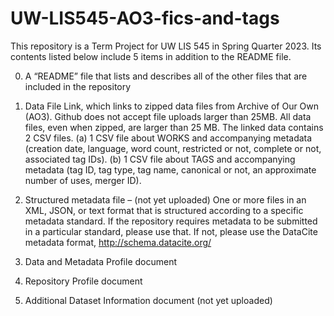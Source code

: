 # UW-LIS545-AO3-fics-and-tags
This repository is a Term Project for UW LIS 545 in Spring Quarter 2023. Its contents listed below include 5 items in addition to the README file.

0. A “README” file that lists and describes all of the other files that are included in the repository

1. Data File Link, which links to zipped data files from Archive of Our Own (AO3). Github does not accept file uploads larger than 25MB. All data files, even when zipped, are larger than 25 MB. The linked data contains 2 CSV files. (a) 1 CSV file about WORKS and accompanying metadata (creation date, language, word count, restricted or not, complete or not, associated tag IDs). (b) 1 CSV file about TAGS and accompanying metadata (tag ID, tag type, tag name, canonical or not, an approximate number of uses, merger ID).

2. Structured metadata file – (not yet uploaded) One or more files in an XML, JSON, or text format that is structured according to a specific metadata standard. If the repository requires metadata to be submitted in a particular standard, please use that. If not, please use the DataCite metadata format, http://schema.datacite.org/

3. Data and Metadata Profile document

4. Repository Profile document

5. Additional Dataset Information document (not yet uploaded) 

